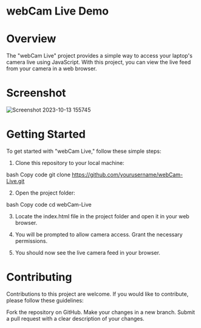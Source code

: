 
# webCam Live Demo
# Overview
The "webCam Live" project provides a simple way to access your laptop's camera live using JavaScript. With this project, you can view the live feed from your camera in a web browser.
# Screenshot
![Screenshot 2023-10-13 155745](https://github.com/AnandanTVM/GetWEBCam_demo/assets/109457296/6d667da6-8418-4816-92d4-8c761b84fcaa)

# Getting Started

To get started with "webCam Live," follow these simple steps:

1. Clone this repository to your local machine:

bash
Copy code
git clone https://github.com/yourusername/webCam-Live.git

2. Open the project folder:

bash
Copy code
cd webCam-Live

3. Locate the index.html file in the project folder and open it in your web browser.

4. You will be prompted to allow camera access. Grant the necessary permissions.

5. You should now see the live camera feed in your browser.

# Contributing
Contributions to this project are welcome. If you would like to contribute, please follow these guidelines:

Fork the repository on GitHub.
Make your changes in a new branch.
Submit a pull request with a clear description of your changes.
